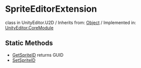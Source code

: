 # SpriteEditorExtension
class in UnityEditor.U2D
 / Inherits from: <a href="https://docs.unity3d.com/6000.0/Documentation/ScriptReference/Object.html" target="_blank">Object</a> / Implemented in: <a href="https://docs.unity3d.com/6000.0/Documentation/ScriptReference/UnityEditor.CoreModule.html" target="_blank">UnityEditor.CoreModule</a>
## Static Methods
- <a href="https://docs.unity3d.com/6000.0/Documentation/ScriptReference/SpriteEditorExtension.GetSpriteID.html" target="_blank">GetSpriteID</a> returns GUID
- <a href="https://docs.unity3d.com/6000.0/Documentation/ScriptReference/SpriteEditorExtension.SetSpriteID.html" target="_blank">SetSpriteID</a>
